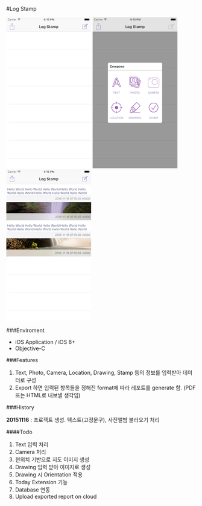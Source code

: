 #Log Stamp

![shot1](doc/screen1.png) ![sho2](doc/screen2.png) ![sho3](doc/screen3.png)

###Enviroment
- iOS Application / iOS 8+
- Objective-C

###Features

1. Text, Photo, Camera, Location, Drawing, Stamp 등의 정보를 입력받아 데이터로 구성
2. Export 하면 입력된 항목들을 정해진 format에 따라 레포트를 generate 함.
   (PDF 또는 HTML로 내보낼 생각임)
   
###History

**20151116** : 프로젝트 생성. 텍스트(고정문구), 사진앨범 불러오기 처리

####Todo

1. Text 입력 처리
2. Camera 처리
2. 현위치 기반으로 지도 이미지 생성
3. Drawing 입력 받아 이미지로 생성
4. Drawing 시 Orientation 적용
5. Today Extension 기능
6. Database 연동
7. Upload exported report on cloud

